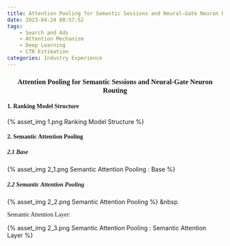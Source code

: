 ```yaml
---
title: Attention Pooling for Semantic Sessions and Neural-Gate Neuron Routing
date: 2023-04-24 00:57:52
tags:
    - Search and Ads
    - Attention Mechanism
    - Deep Learning
    - CTR Estimation
categories: Industry Experience
---
```

### <center><font face="Times">Attention Pooling for Semantic Sessions and Neural-Gate Neuron Routing</font></center>

#### <font face="Times">1. Ranking Model Structure</font>

{% asset_img 1.png Ranking Model Structure %}

#### <font face="Times">2. Semantic Attention Pooling</font>

##### <font face="Times">2.1 Base</font>

{% asset_img 2_1.png Semantic Attention Pooling : Base %}

##### <font face="Times">2.2 Semantic Attention Pooling</font>

{% asset_img 2_2.png Semantic Attention Pooling %} &nbsp

<font face="Times">Semantic Attention Layer:</font>

{% asset_img 2_3.png Semantic Attention Pooling : Semantic Attention Layer %}

